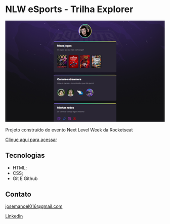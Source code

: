 # NLW eSports - Trilha Explorer

![Preview](./.github/Preview.png)

Projeto construído do evento Next Level Week da Rocketseat

[Clique aqui para acessar](https://josemanoel.github.io/NLW-eSports-Explorer/)

## Tecnologias

- HTML;
- CSS;
- Git E Github

## Contato

josemanoel016@gmail.com

[Linkedin](https://www.linkedin.com/in/jos%C3%A9-m-539b07116/)
